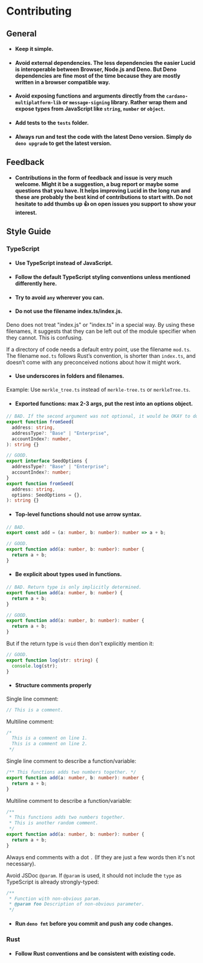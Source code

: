 # Contributing

## General

- #### Keep it simple.

- #### Avoid external dependencies. The less dependencies the easier Lucid is interoperable between Browser, Node.js and Deno. But Deno dependencies are fine most of the time because they are mostly written in a browser compatible way.

- #### Avoid exposing functions and arguments directly from the `cardano-multiplatform-lib` or `message-signing` library. Rather wrap them and expose types from JavaScript like `string`, `number` or `object`.

- #### Add tests to the `tests` folder.

- #### Always run and test the code with the latest Deno version. Simply do `deno upgrade` to get the latest version.

## Feedback

- #### Contributions in the form of feedback and issue is very much welcome. Might it be a suggestion, a bug report or maybe some questions that you have. It helps improving Lucid in the long run and these are probably the best kind of contributions to start with. Do not hesitate to add thumbs up 👍 on open issues you support to show your interest.

## Style Guide

### TypeScript

- #### Use TypeScript instead of JavaScript.

- #### Follow the default TypeScript styling conventions unless mentioned differently here.

- #### Try to avoid `any` wherever you can.

- #### Do not use the filename index.ts/index.js.

Deno does not treat "index.js" or "index.ts" in a special way. By using these
filenames, it suggests that they can be left out of the module specifier when
they cannot. This is confusing.

If a directory of code needs a default entry point, use the filename `mod.ts`.
The filename `mod.ts` follows Rust’s convention, is shorter than `index.ts`, and
doesn’t come with any preconceived notions about how it might work.

- #### Use underscores in folders and filenames.

Example: Use `merkle_tree.ts` instead of `merkle-tree.ts` or `merkleTree.ts`.

- #### Exported functions: max 2-3 args, put the rest into an options object.

```ts
// BAD. If the second argument was not optional, it would be OKAY to do it like this.
export function fromSeed(
  address: string,
  addressType?: "Base" | "Enterprise",
  accountIndex?: number,
): string {}
```

```ts
// GOOD.
export interface SeedOptions {
  addressType?: "Base" | "Enterprise";
  accountIndex?: number;
}
export function fromSeed(
  address: string,
  options: SeedOptions = {},
): string {}
```

- #### Top-level functions should not use arrow syntax.

```ts
// BAD.
export const add = (a: number, b: number): number => a + b;
```

```ts
// GOOD.
export function add(a: number, b: number): number {
  return a + b;
}
```

- #### Be explicit about types used in functions.

```ts
// BAD. Return type is only implicitly determined.
export function add(a: number, b: number) {
  return a + b;
}
```

```ts
// GOOD.
export function add(a: number, b: number): number {
  return a + b;
}
```

But if the return type is `void` then don't explicitly mention it:

```ts
// GOOD.
export function log(str: string) {
  console.log(str);
}
```

- #### Structure comments properly

Single line comment:

```ts
// This is a comment.
```

Multiline comment:

```ts
/*
  This is a comment on line 1.
  This is a comment on line 2.
 */
```

Single line comment to describe a function/variable:

```ts
/** This functions adds two numbers together. */
export function add(a: number, b: number): number {
  return a + b;
}
```

Multiline comment to describe a function/variable:

```ts
/**
 * This functions adds two numbers together.
 * This is another random comment.
 */
export function add(a: number, b: number): number {
  return a + b;
}
```

Always end comments with a dot `.` (If they are just a few words then it's not necessary).

Avoid JSDoc `@param`. If `@param` is used, it should not include the `type` as
TypeScript is already strongly-typed:

```ts
/**
 * Function with non-obvious param.
 * @param foo Description of non-obvious parameter.
 */
```

- #### Run `deno fmt` before you commit and push any code changes.

### Rust

- #### Follow Rust conventions and be consistent with existing code.
